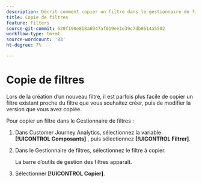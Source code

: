 ```yaml
---
description: Décrit comment copier un filtre dans le gestionnaire de filtres
title: Copie de filtres
feature: Filters
source-git-commit: 620f190e8b8a6947af019ee1e39c7db8614a5502
workflow-type: tm+mt
source-wordcount: '83'
ht-degree: 7%

---
```


# Copie de filtres

Lors de la création d’un nouveau filtre, il est parfois plus facile de copier un filtre existant proche du filtre que vous souhaitez créer, puis de modifier la version que vous avez copiée.

Pour copier un filtre dans le Gestionnaire de filtres :

1. Dans Customer Journey Analytics, sélectionnez la variable **[!UICONTROL Composants]** , puis sélectionnez **[!UICONTROL Filtrer]**.

1. Dans le Gestionnaire de filtres, sélectionnez le filtre à copier.

   La barre d’outils de gestion des filtres apparaît.

1. Sélectionner **[!UICONTROL Copier]**.